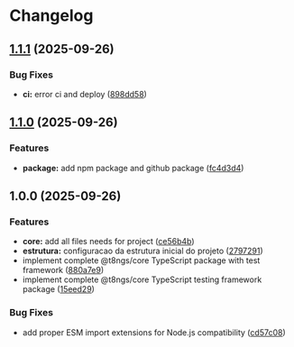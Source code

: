# Changelog

## [1.1.1](https://github.com/t8ngs/core/compare/v1.1.0...v1.1.1) (2025-09-26)


### Bug Fixes

* **ci:** error ci and deploy ([898dd58](https://github.com/t8ngs/core/commit/898dd5868f41d92e30fd346a079dafaaadf39f12))

## [1.1.0](https://github.com/t8ngs/core/compare/v1.0.0...v1.1.0) (2025-09-26)


### Features

* **package:** add npm package and github package ([fc4d3d4](https://github.com/t8ngs/core/commit/fc4d3d47f2405fe498a983ef317bfc5686096a34))

## 1.0.0 (2025-09-26)


### Features

* **core:** add all files needs for project ([ce56b4b](https://github.com/t8ngs/core/commit/ce56b4b16748dad7bbda7246fc398f542ea83138))
* **estrutura:** configuracao da estrutura inicial do projeto ([2797291](https://github.com/t8ngs/core/commit/2797291f1ad682ea882ba20db7da69a634497aba))
* implement complete @t8ngs/core TypeScript package with test framework ([880a7e9](https://github.com/t8ngs/core/commit/880a7e9195bd557e319d6786cdf70762cf5f3477))
* implement complete @t8ngs/core TypeScript testing framework package ([15eed29](https://github.com/t8ngs/core/commit/15eed292d0d30f980424eaac421f7d6c75e641c7))


### Bug Fixes

* add proper ESM import extensions for Node.js compatibility ([cd57c08](https://github.com/t8ngs/core/commit/cd57c08073a0eb8575e5621612947e7d988b6870))
